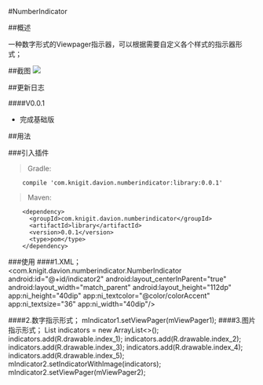 #NumberIndicator

##概述

一种数字形式的Viewpager指示器，可以根据需要自定义各个样式的指示器形式；

##截图
![](http://upload-images.jianshu.io/upload_images/1179815-9b48f1b8d829e387.gif?imageMogr2/auto-orient/strip)

##更新日志

####V0.0.1
* 完成基础版

##用法

###引入插件
>Gradle:

        compile 'com.knigit.davion.numberindicator:library:0.0.1'
>Maven:

        <dependency>
          <groupId>com.knigit.davion.numberindicator</groupId>
          <artifactId>library</artifactId>
          <version>0.0.1</version>
          <type>pom</type>
        </dependency>
    
###使用
####1.XML；
          <com.knigit.davion.numberindicator.NumberIndicator
                    android:id="@+id/indicator2"
                    android:layout_centerInParent="true"
                    android:layout_width="match_parent"
                    android:layout_height="112dp"
                    app:ni_height="40dip"
                    app:ni_textcolor="@color/colorAccent"
                    app:ni_textsize="36"
                    app:ni_width="40dip"/>
                    
####2.数字指示形式；
         mIndicator1.setViewPager(mViewPager1);
####3.图片指示形式；
      List<Integer> indicators = new ArrayList<>();
              indicators.add(R.drawable.index_1);
              indicators.add(R.drawable.index_2);
              indicators.add(R.drawable.index_3);
              indicators.add(R.drawable.index_4);
              indicators.add(R.drawable.index_5);
      mIndicator2.setIndicatorWithImage(indicators);
      mIndicator2.setViewPager(mViewPager2);
